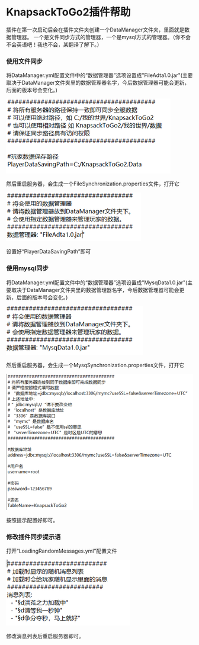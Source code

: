 # KnapsackToGo2插件帮助
插件在第一次启动后会在插件文件夹创建一个DataManager文件夹，里面就是数据管理器。
一个是文件同步方式的管理器，一个是mysql方式的管理器。（你不会不会英语吧！我也不会，某翻译了解下。）


### 使用文件同步
将DataManager.yml配置文件中的“数据管理器”选项设置成"FileAdta1.0.jar"(主要取决于DataManager文件夹里的数据管理器名字，今后数据管理器可能会更新，后面的版本号会变化。)

![DataManager.yml](图片/DataManager配置文件.png)

然后重启服务器，会生成一个FileSynchronization.properties文件，打开它

![DataManager.yml](图片/FileSynchronization配置文件.png)

设置好“PlayerDataSavingPath”即可


### 使用mysql同步
将DataManager.yml配置文件中的“数据管理器”选项设置成"MysqData1.0.jar"(主要取决于DataManager文件夹里的数据管理器名字，今后数据管理器可能会更新，后面的版本号会变化。)

![DataManager.yml](图片/DataManagermYSQLP配置.png)

然后重启服务器，会生成一个MysqSynchronization.properties文件，打开它

![DataManager.yml](图片/MysqSynchronization配置文件.png)

按照提示配置好即可。


### 修改插件同步提示语
打开“LoadingRandomMessages.yml”配置文件

![DataManager.yml](图片/LoadingRandomMessages配置文件.png)

修改消息列表后重启服务器即可。
